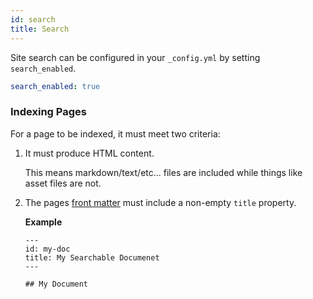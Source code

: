```yaml
---
id: search
title: Search
---
```


Site search can be configured in your `_config.yml` by setting `search_enabled`.

```yaml
search_enabled: true
```

### Indexing Pages

For a page to be indexed, it must meet two criteria:

1. It must produce HTML content.

   This means markdown/text/etc... files are included while things like asset files are not.

1. The pages [front matter](https://docs.github.com/en/github/working-with-github-pages/about-github-pages-and-jekyll#front-matter)
   must include a non-empty `title` property.

   **Example**

   ```
   ---
   id: my-doc
   title: My Searchable Documenet
   ---

   ## My Document
   ```
   

